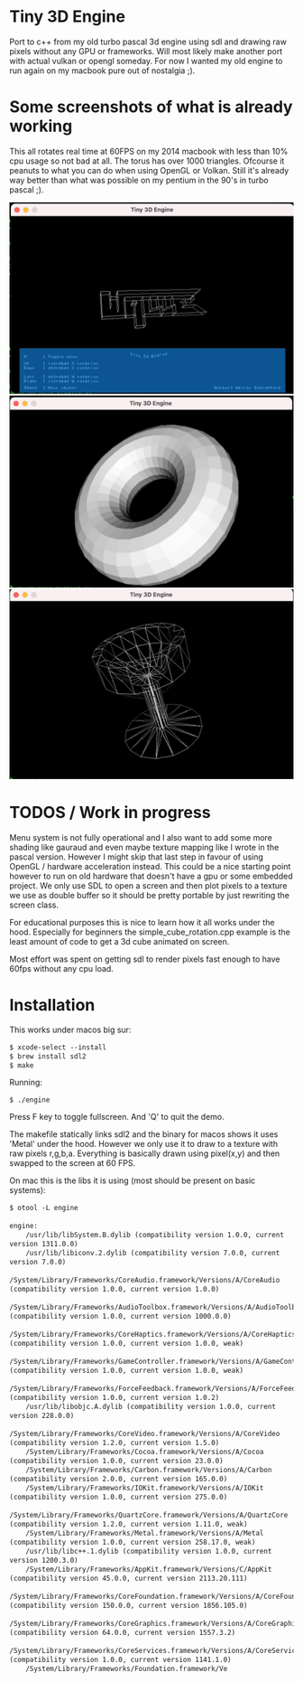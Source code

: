# Tiny 3D Engine
Port to c++ from my old turbo pascal 3d engine using sdl and drawing raw pixels without any GPU or frameworks.
Will most likely make another port with actual vulkan or opengl someday. For now I wanted my old engine to run
again on my macbook pure out of nostalgia ;).

# Some screenshots of what is already working
This all rotates real time at 60FPS on my 2014 macbook with less than 10% cpu usage so not bad at all.
The torus has over 1000 triangles. Ofcourse it peanuts to what you can do when using OpenGL or Volkan. Still
it's already way better than what was possible on my pentium in the 90's in turbo pascal ;).

![Menu screen](screens/3dlogo.png?raw=true "Simple logo drawn in 3d")
![Torus](screens/torus.png?raw=true "Torus with backface culling and shading with normals")
![Glass](screens/rotation_generated_glass.png?raw=true "Glass generated as rotation object, rendered with hollow triangles")

# TODOS / Work in progress
Menu system is not fully operational and I also want to add some more shading like gauraud and even maybe texture mapping like
I wrote in the pascal version. However I might skip that last step in favour of using OpenGL / hardware acceleration instead.
This could be a nice starting point however to run on old hardware that doesn't have a gpu or some embedded project.
We only use SDL to open a screen and then plot pixels to a texture we use as double buffer so it should be pretty portable by just
rewriting the screen class.

For educational purposes this is nice to learn how it all works under the hood. Especially for beginners the simple_cube_rotation.cpp example
is the least amount of code to get a 3d cube animated on screen.

Most effort was spent on getting sdl to render pixels fast enough to have 60fps without any cpu load. 

# Installation

This works under macos big sur:
```
$ xcode-select --install
$ brew install sdl2
$ make
```

Running:

```
$ ./engine
```

Press F key to toggle fullscreen. And 'Q' to quit the demo.

The makefile statically links sdl2 and the binary for macos shows it uses 'Metal' under the hood. However
we only use it to draw to a texture with raw pixels r,g,b,a. Everything is basically drawn using pixel(x,y) and then
swapped to the screen at 60 FPS.

On mac this is the libs it is using (most should be present on basic systems):
```
$ otool -L engine   

engine:
	/usr/lib/libSystem.B.dylib (compatibility version 1.0.0, current version 1311.0.0)
	/usr/lib/libiconv.2.dylib (compatibility version 7.0.0, current version 7.0.0)
	/System/Library/Frameworks/CoreAudio.framework/Versions/A/CoreAudio (compatibility version 1.0.0, current version 1.0.0)
	/System/Library/Frameworks/AudioToolbox.framework/Versions/A/AudioToolbox (compatibility version 1.0.0, current version 1000.0.0)
	/System/Library/Frameworks/CoreHaptics.framework/Versions/A/CoreHaptics (compatibility version 1.0.0, current version 1.0.0, weak)
	/System/Library/Frameworks/GameController.framework/Versions/A/GameController (compatibility version 1.0.0, current version 1.0.0, weak)
	/System/Library/Frameworks/ForceFeedback.framework/Versions/A/ForceFeedback (compatibility version 1.0.0, current version 1.0.2)
	/usr/lib/libobjc.A.dylib (compatibility version 1.0.0, current version 228.0.0)
	/System/Library/Frameworks/CoreVideo.framework/Versions/A/CoreVideo (compatibility version 1.2.0, current version 1.5.0)
	/System/Library/Frameworks/Cocoa.framework/Versions/A/Cocoa (compatibility version 1.0.0, current version 23.0.0)
	/System/Library/Frameworks/Carbon.framework/Versions/A/Carbon (compatibility version 2.0.0, current version 165.0.0)
	/System/Library/Frameworks/IOKit.framework/Versions/A/IOKit (compatibility version 1.0.0, current version 275.0.0)
	/System/Library/Frameworks/QuartzCore.framework/Versions/A/QuartzCore (compatibility version 1.2.0, current version 1.11.0, weak)
	/System/Library/Frameworks/Metal.framework/Versions/A/Metal (compatibility version 1.0.0, current version 258.17.0, weak)
	/usr/lib/libc++.1.dylib (compatibility version 1.0.0, current version 1200.3.0)
	/System/Library/Frameworks/AppKit.framework/Versions/C/AppKit (compatibility version 45.0.0, current version 2113.20.111)
	/System/Library/Frameworks/CoreFoundation.framework/Versions/A/CoreFoundation (compatibility version 150.0.0, current version 1856.105.0)
	/System/Library/Frameworks/CoreGraphics.framework/Versions/A/CoreGraphics (compatibility version 64.0.0, current version 1557.3.2)
	/System/Library/Frameworks/CoreServices.framework/Versions/A/CoreServices (compatibility version 1.0.0, current version 1141.1.0)
	/System/Library/Frameworks/Foundation.framework/Ve
```

